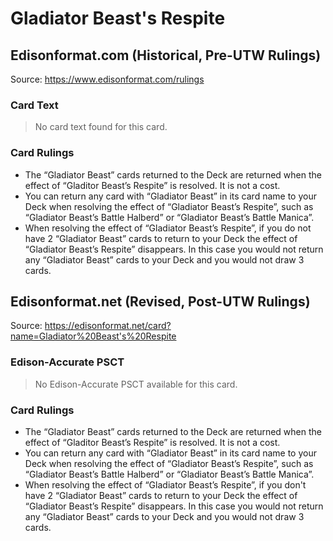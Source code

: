 # Gladiator Beast's Respite

## Edisonformat.com (Historical, Pre-UTW Rulings)

Source: https://www.edisonformat.com/rulings

### Card Text

> No card text found for this card.

### Card Rulings

*   The “Gladiator Beast” cards returned to the Deck are returned when the effect of “Gladitor Beast’s Respite” is resolved. It is not a cost.
*   You can return any card with “Gladiator Beast” in its card name to your Deck when resolving the effect of “Gladiator Beast’s Respite”, such as “Gladiator Beast’s Battle Halberd” or “Gladiator Beast’s Battle Manica”.
*   When resolving the effect of “Gladiator Beast’s Respite”, if you do not have 2 “Gladiator Beast” cards to return to your Deck the effect of “Gladiator Beast’s Respite” disappears. In this case you would not return any “Gladiator Beast” cards to your Deck and you would not draw 3 cards.

## Edisonformat.net (Revised, Post-UTW Rulings)

Source: https://edisonformat.net/card?name=Gladiator%20Beast's%20Respite

### Edison-Accurate PSCT

> No Edison-Accurate PSCT available for this card.

### Card Rulings

*   The “Gladiator Beast” cards returned to the Deck are returned when the effect of “Gladitor Beast’s Respite” is resolved. It is not a cost.
*   You can return any card with “Gladiator Beast” in its card name to your Deck when resolving the effect of “Gladiator Beast’s Respite”, such as “Gladiator Beast’s Battle Halberd” or “Gladiator Beast’s Battle Manica”.
*   When resolving the effect of “Gladiator Beast’s Respite”, if you don't have 2 “Gladiator Beast” cards to return to your Deck the effect of “Gladiator Beast’s Respite” disappears. In this case you would not return any “Gladiator Beast” cards to your Deck and you would not draw 3 cards.
            